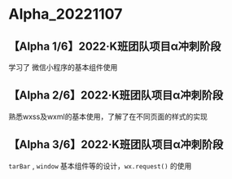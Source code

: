 # Alpha_20221107

## 【Alpha 1/6】2022·K班团队项目α冲刺阶段
学习了 微信小程序的基本组件使用

## 【Alpha 2/6】2022·K班团队项目α冲刺阶段
熟悉wxss及wxml的基本使用，了解了在不同页面的样式的实现

## 【Alpha 3/6】2022·K班团队项目α冲刺阶段
 `tarBar` , `window` 基本组件等的设计，`wx.request()` 的使用
 
